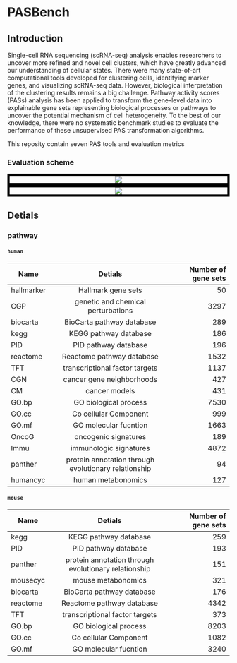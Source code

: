 # PASBench


## Introduction
Single-cell RNA sequencing (scRNA-seq) analysis enables researchers to uncover more refined and novel cell clusters, which have greatly advanced our understanding of cellular states. There were many state-of-art computational tools developed for clustering cells, identifying marker genes, and visualizing scRNA-seq data. However, biological interpretation of the clustering results remains a big challenge. Pathway activity scores (PASs) analysis has been applied to transform the gene-level data into explainable gene sets representing biological processes or pathways to uncover the potential mechanism of cell heterogeneity. To the best of our knowledge, there were no systematic benchmark studies to evaluate the performance of these unsupervised PAS transformation algorithms.

This reposity contain seven PAS tools and evaluation metrics

### Evaluation scheme

<div align=center style="border:5px solid #000"><img  src="https://github.com/ZhangBuDiu/PASBench/blob/master/pic/trajectory.png"/> </div>






<div align=center style="border:5px solid #000"><img  src="https://github.com/ZhangBuDiu/PASBench/blob/master/pic/workflow.jpg"/> </div>




## Detials
### pathway
#### `human`
| Name | Detials  | Number of gene sets |
| - | :-: | -: |
| hallmarker | Hallmark gene sets | 50 |
| CGP | genetic and chemical perturbations | 3297 |
|biocarta | BioCarta pathway database | 289 |
|kegg | KEGG pathway database | 186 |
|PID | PID pathway database | 196 |
|reactome | Reactome pathway database | 1532 |
|TFT | transcriptional factor targets | 1137 |
|CGN | cancer gene neighborhoods | 427 |
|CM | cancer models | 431|
|GO.bp | GO biological process | 7530 |
|GO.cc | Co cellular Component | 999 |
|GO.mf | GO molecular fucntion | 1663|
|OncoG | oncogenic signatures | 189 |
|Immu | immunologic signatures | 4872 |
|panther | protein annotation through evolutionary relationship | 94 |
|humancyc | human metabonomics | 127 |


#### `mouse`
|Name | Detials  | Number of gene sets|
|- | :-: | -: |
|kegg | KEGG pathway database | 259|
|PID | PID pathway database | 193
|panther | protein annotation through evolutionary relationship | 151|
|mousecyc | mouse metabonomics | 321|
|biocarta | BioCarta pathway database | 176|
|reactome | Reactome pathway database | 4342|
|TFT | transcriptional factor targets | 373|
|GO.bp | GO biological process | 8203|
|GO.cc | Co cellular Component | 1082|
|GO.mf | GO molecular fucntion | 3240|

